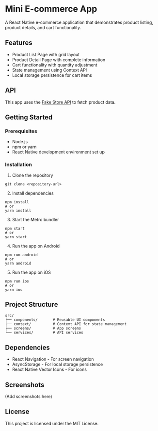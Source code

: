 # Mini E-commerce App

A React Native e-commerce application that demonstrates product listing, product details, and cart functionality.

## Features

- Product List Page with grid layout
- Product Detail Page with complete information
- Cart functionality with quantity adjustment
- State management using Context API
- Local storage persistence for cart items

## API

This app uses the [Fake Store API](https://fakestoreapi.com/) to fetch product data.

## Getting Started

### Prerequisites

- Node.js
- npm or yarn
- React Native development environment set up

### Installation

1. Clone the repository
```
git clone <repository-url>
```

2. Install dependencies
```
npm install
# or
yarn install
```

3. Start the Metro bundler
```
npm start
# or
yarn start
```

4. Run the app on Android
```
npm run android
# or
yarn android
```

5. Run the app on iOS
```
npm run ios
# or
yarn ios
```

## Project Structure

```
src/
├── components/       # Reusable UI components
├── context/          # Context API for state management
├── screens/          # App screens
└── services/         # API services
```

## Dependencies

- React Navigation - For screen navigation
- AsyncStorage - For local storage persistence
- React Native Vector Icons - For icons

## Screenshots

(Add screenshots here)

## License

This project is licensed under the MIT License.
